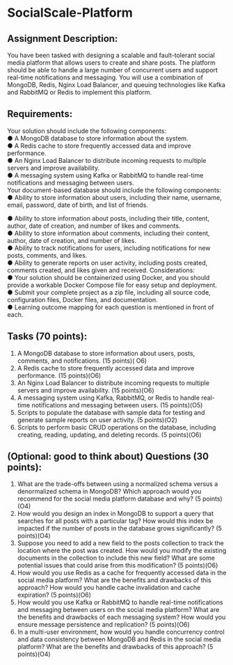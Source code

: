 # SocialScale-Platform

## Assignment Description: 
You have been tasked with designing a scalable and fault-tolerant social media platform that allows users to create and share posts. The platform should be able to handle a large number of concurrent users and support real-time notifications and messaging. You will use a combination of MongoDB, Redis, Nginx Load Balancer, and queuing technologies like Kafka and RabbitMQ or Redis to implement this platform.
## Requirements:</br>
Your solution should include the following components:</br>
● A MongoDB database to store information about the system.</br>
● A Redis cache to store frequently accessed data and improve performance.</br>
● An Nginx Load Balancer to distribute incoming requests to multiple servers and improve
availability.</br>
● A messaging system using Kafka or RabbitMQ to handle real-time notifications and
messaging between users.</br>
Your document-based database should include the following components:</br>
● Ability to store information about users, including their name, username, email, password, date of birth, and list of friends.</br>


● Ability to store information about posts, including their title, content, author, date of creation, and number of likes and comments.</br>
● Ability to store information about comments, including their content, author, date of creation, and number of likes.</br>
● Ability to track notifications for users, including notifications for new posts, comments, and likes.</br>
● Ability to generate reports on user activity, including posts created, comments created, and likes given and received.
Considerations:</br>
● Your solution should be containerized using Docker, and you should provide a workable Docker Compose file for easy setup and deployment.</br>
● Submit your complete project as a zip file, including all source code, configuration files, Docker files, and documentation.</br>
● Learning outcome mapping for each question is mentioned in front of each.</br>
## Tasks (70 points):</br>
1. A MongoDB database to store information about users, posts, comments, and notifications. (15 points)( O6)</br>
2. A Redis cache to store frequently accessed data and improve performance. (15 points)(O6)</br>
3. An Nginx Load Balancer to distribute incoming requests to multiple servers and improve
availability. (15 points)(O6)</br>
4. A messaging system using Kafka, RabbitMQ, or Redis to handle real-time notifications and
messaging between users. (15 points)(O5)</br>
5. Scripts to populate the database with sample data for testing and generate sample reports
on user activity. (5 points)(O2)</br>
6. Scripts to perform basic CRUD operations on the database, including creating, reading,
updating, and deleting records. (5 points)(O6)</br>


## (Optional: good to think about) Questions (30 points):</br>
1. What are the trade-offs between using a normalized schema versus a denormalized schema in MongoDB? Which approach would you recommend for the social media platform database and why? (5 points)(O4)</br>
2. How would you design an index in MongoDB to support a query that searches for all posts with a particular tag? How would this index be impacted if the number of posts in the database grows significantly? (5 points)(O4)</br>
3. Suppose you need to add a new field to the posts collection to track the location where the post was created. How would you modify the existing documents in the collection to include this new field? What are some potential issues that could arise from this modification? (5 points)(O6)</br>
4. How would you use Redis as a cache for frequently accessed data in the social media platform? What are the benefits and drawbacks of this approach? How would you handle cache invalidation and cache expiration? (5 points)(O6)</br>
5. How would you use Kafka or RabbitMQ to handle real-time notifications and messaging between users on the social media platform? What are the benefits and drawbacks of each messaging system? How would you ensure message persistence and replication? (5 points)(O6)</br>
6. In a multi-user environment, how would you handle concurrency control and data consistency between MongoDB and Redis in the social media platform? What are the benefits and drawbacks of this approach? (5 points)(O4)</br>
